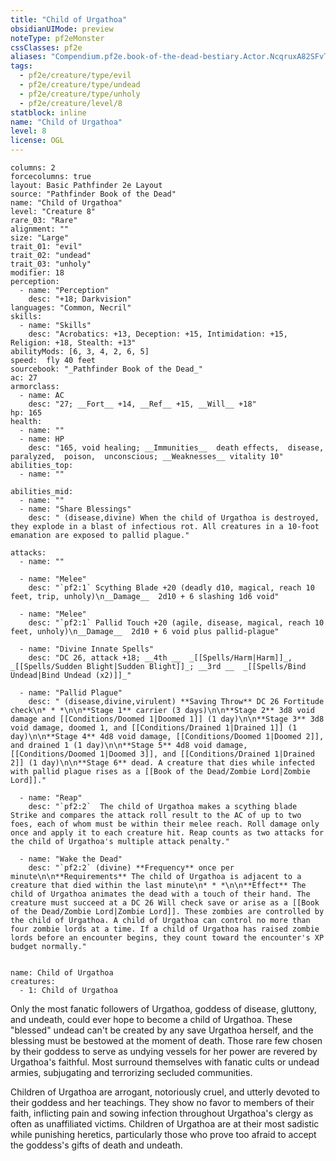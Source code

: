 ```yaml
---
title: "Child of Urgathoa"
obsidianUIMode: preview
noteType: pf2eMonster
cssClasses: pf2e
aliases: "Compendium.pf2e.book-of-the-dead-bestiary.Actor.NcqruxA82SFvTnD1" 
tags:
  - pf2e/creature/type/evil
  - pf2e/creature/type/undead
  - pf2e/creature/type/unholy
  - pf2e/creature/level/8
statblock: inline
name: "Child of Urgathoa"
level: 8
license: OGL
---
```


```statblock
columns: 2
forcecolumns: true
layout: Basic Pathfinder 2e Layout
source: "Pathfinder Book of the Dead"
name: "Child of Urgathoa"
level: "Creature 8"
rare_03: "Rare"
alignment: ""
size: "Large"
trait_01: "evil"
trait_02: "undead"
trait_03: "unholy"
modifier: 18
perception:
  - name: "Perception"
    desc: "+18; Darkvision"
languages: "Common, Necril"
skills:
  - name: "Skills"
    desc: "Acrobatics: +13, Deception: +15, Intimidation: +15, Religion: +18, Stealth: +13"
abilityMods: [6, 3, 4, 2, 6, 5]
speed:  fly 40 feet
sourcebook: "_Pathfinder Book of the Dead_"
ac: 27
armorclass:
  - name: AC
    desc: "27; __Fort__ +14, __Ref__ +15, __Will__ +18"
hp: 165
health:
  - name: ""
  - name: HP
    desc: "165, void healing; __Immunities__  death effects,  disease,  paralyzed,  poison,  unconscious; __Weaknesses__ vitality 10"
abilities_top:
  - name: ""

abilities_mid:
  - name: ""
  - name: "Share Blessings"
    desc: " (disease,divine) When the child of Urgathoa is destroyed, they explode in a blast of infectious rot. All creatures in a 10-foot emanation are exposed to pallid plague."

attacks:
  - name: ""

  - name: "Melee"
    desc: "`pf2:1` Scything Blade +20 (deadly d10, magical, reach 10 feet, trip, unholy)\n__Damage__  2d10 + 6 slashing 1d6 void"

  - name: "Melee"
    desc: "`pf2:1` Pallid Touch +20 (agile, disease, magical, reach 10 feet, unholy)\n__Damage__  2d10 + 6 void plus pallid-plague"

  - name: "Divine Innate Spells"
    desc: "DC 26, attack +18; __4th __  _[[Spells/Harm|Harm]]_, _[[Spells/Sudden Blight|Sudden Blight]]_; __3rd __  _[[Spells/Bind Undead|Bind Undead (x2)]]_"

  - name: "Pallid Plague"
    desc: " (disease,divine,virulent) **Saving Throw** DC 26 Fortitude check\n* * *\n\n**Stage 1** carrier (3 days)\n\n**Stage 2** 3d8 void damage and [[Conditions/Doomed 1|Doomed 1]] (1 day)\n\n**Stage 3** 3d8 void damage, doomed 1, and [[Conditions/Drained 1|Drained 1]] (1 day)\n\n**Stage 4** 4d8 void damage, [[Conditions/Doomed 1|Doomed 2]], and drained 1 (1 day)\n\n**Stage 5** 4d8 void damage, [[Conditions/Doomed 1|Doomed 3]], and [[Conditions/Drained 1|Drained 2]] (1 day)\n\n**Stage 6** dead. A creature that dies while infected with pallid plague rises as a [[Book of the Dead/Zombie Lord|Zombie Lord]]."

  - name: "Reap"
    desc: "`pf2:2`  The child of Urgathoa makes a scything blade Strike and compares the attack roll result to the AC of up to two foes, each of whom must be within their melee reach. Roll damage only once and apply it to each creature hit. Reap counts as two attacks for the child of Urgathoa's multiple attack penalty."

  - name: "Wake the Dead"
    desc: "`pf2:2` (divine) **Frequency** once per minute\n\n**Requirements** The child of Urgathoa is adjacent to a creature that died within the last minute\n* * *\n\n**Effect** The child of Urgathoa animates the dead with a touch of their hand. The creature must succeed at a DC 26 Will check save or arise as a [[Book of the Dead/Zombie Lord|Zombie Lord]]. These zombies are controlled by the child of Urgathoa. A child of Urgathoa can control no more than four zombie lords at a time. If a child of Urgathoa has raised zombie lords before an encounter begins, they count toward the encounter's XP budget normally."
 
```

```encounter-table
name: Child of Urgathoa
creatures:
  - 1: Child of Urgathoa
```



Only the most fanatic followers of Urgathoa, goddess of disease, gluttony, and undeath, could ever hope to become a child of Urgathoa. These "blessed" undead can't be created by any save Urgathoa herself, and the blessing must be bestowed at the moment of death. Those rare few chosen by their goddess to serve as undying vessels for her power are revered by Urgathoa's faithful. Most surround themselves with fanatic cults or undead armies, subjugating and terrorizing secluded communities.

Children of Urgathoa are arrogant, notoriously cruel, and utterly devoted to their goddess and her teachings. They show no favor to members of their faith, inflicting pain and sowing infection throughout Urgathoa's clergy as often as unaffiliated victims. Children of Urgathoa are at their most sadistic while punishing heretics, particularly those who prove too afraid to accept the goddess's gifts of death and undeath.
